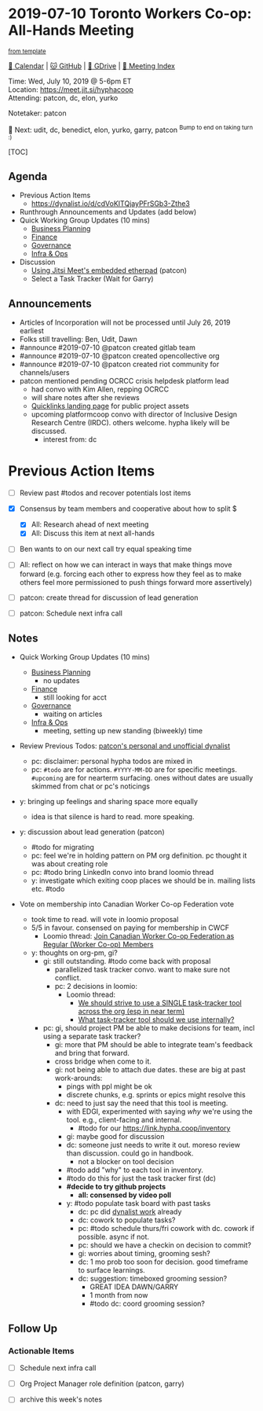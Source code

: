 # 2019-07-10 Toronto Workers Co-op: All-Hands Meeting

<sup>[from template][template]</sup>

[:date: Calendar][calendar] | [:cat: GitHub][gh] | [:open_file_folder: GDrive][gdrive] | [:notebook: Meeting Index][meetings]

Time: Wed, July 10, 2019 @ 5-6pm ET  
Location: https://meet.jit.si/hyphacoop  
Attending: patcon, dc, elon, yurko

Notetaker: patcon

:raising_hand: Next: udit, dc, benedict, elon, yurko, garry, patcon 
<sup>Bump to end on taking turn :)</sup>

[TOC]

## Agenda

- Previous Action Items
    - https://dynalist.io/d/cdVoKITQjayPFrSGb3-Zthe3
- Runthrough Announcements and Updates (add below)
- Quick Working Group Updates (10 mins)
    - [Business Planning][biz-wg]
    - [Finance][fin-wg]
    - [Governance][gov-wg]
    - [Infra & Ops][ops-wg]
- Discussion
    - [Using Jitsi Meet's embedded etherpad](https://loomio.hypha.coop/d/WaMqv3tr/tool-talk-video-conferencing/11) (patcon)
    - Select a Task Tracker (Wait for Garry)

## Announcements

- Articles of Incorporation will not be processed until July 26, 2019 earliest
- Folks still travelling: Ben, Udit, Dawn
- #announce #2019-07-10 @patcon created gitlab team
- #announce #2019-07-10 @patcon created opencollective org
- #announce #2019-07-10 @patcon created riot community for channels/users
- patcon mentioned pending OCRCC crisis helpdesk platform lead
    - had convo with Kim Allen, repping OCRCC
    - will share notes after she reviews
    - [Quicklinks landing page](https://docs.google.com/document/d/1FTZhpbLtP92p-40vAjFi0n1kXeNrVFINMfDQbt5PVAw/edit) for public project assets
    - upcoming platformcoop convo with director of Inclusive Design Research Centre (IRDC). others welcome. hypha likely will be discussed.
        - interest from: dc

# Previous Action Items

- [ ] Review past #todos and recover potentials lost items
- [x] Consensus by team members and cooperative about how to split $
    - [x] All: Research ahead of next meeting
    - [x] All: Discuss this item at next all-hands
- [ ] Ben wants to on our next call try equal speaking time
- [ ] All: reflect on how we can interact in ways that make things move forward (e.g. forcing each other to express how they feel as to make others feel more permissioned to push things forward more assertively)
- [ ] patcon: create thread for discussion of lead generation
- [ ] patcon: Schedule next infra call


## Notes

- Quick Working Group Updates (10 mins)
    - [Business Planning][biz-wg]
        - no updates
    - [Finance][fin-wg]
        - still looking for acct
    - [Governance][gov-wg]
        - waiting on articles
    - [Infra & Ops][ops-wg]
        - meeting, setting up new standing (biweekly) time

- Review Previous Todos: [patcon's personal and unofficial dynalist](https://dynalist.io/d/cdVoKITQjayPFrSGb3-Zthe3)
    - pc: disclaimer: personal hypha todos are mixed in
    - pc: `#todo` are for actions. `#YYYY-MM-DD` are for specific meetings. `#upcoming` are for nearterm surfacing. ones without dates are usually skimmed from chat or pc's noticings
- y: bringing up feelings and sharing space more equally
    - idea is that silence is hard to read. more speaking.
- y: discussion about lead generation (patcon)
    - #todo for migrating 
    - pc: feel we're in holding pattern on PM org definition. pc thought it was about creating role
    - pc: #todo bring LinkedIn convo into brand loomio thread
    - y: investigate which exiting coop places we should be in. mailing lists etc. #todo
- Vote on membership into Canadian Worker Co-op Federation vote
    - took time to read. will vote in loomio proposal
    - 5/5 in favour. consensed on paying for membership in CWCF
        - Loomio thread: [Join Canadian Worker Co-op Federation as Regular (Worker Co-op) Members](https://loomio.hypha.coop/p/zyfwtORd/join-canadian-worker-co-op-federation-as-regular-worker-co-op-members)
    - y: thoughts on org-pm, gi?
        - gi: still outstanding. #todo come back with proposal
            - parallelized task tracker convo. want to make sure not conflict.
            - pc: 2 decisions in loomio:
                - Loomio thread:
                    - [We should strive to use a SINGLE task-tracker tool across the org (esp in near term)](https://loomio.hypha.coop/p/Rl4TnAtO/we-should-strive-to-use-a-single-task-tracker-tool-across-the-org-esp-in-near-term-)
                    - [What task-tracker tool should we use internally?](https://loomio.hypha.coop/p/kKMgUyRO/what-task-tracker-tool-should-we-use-internally-)
        - pc: gi, should project PM be able to make decisions for team, incl using a separate task tracker?
            - gi: more that PM should be able to integrate team's feedback and bring that forward.
            - cross bridge when come to it.
            - gi: not being able to attach due dates. these are big at past work-arounds:
                - pings with ppl might be ok
                - discrete chunks, e.g. sprints or epics might resolve this
            - dc: need to just say the need that this tool is meeting.
                - with EDGI, experimented with saying _why_ we're using the tool. e.g., client-facing and internal.
                    - #todo for our https://link.hypha.coop/inventory
                - gi: maybe good for discussion
                - dc: someone just needs to write it out. moreso review than discussion. could go in handbook.
                    - not a blocker on tool decision
                - #todo add "why" to each tool in inventory.
                - #todo do this for just the task tracker first (dc)
                - **#decide to try github projects**
                    - **all: consensed by video poll**
                - y: #todo populate task board with past tasks
                    - dc: pc did [dynalist work](https://dynalist.io/d/cdVoKITQjayPFrSGb3-Zthe3#q=%23todo) already
                    - dc: cowork to populate tasks?
                    - pc: #todo schedule thurs/fri cowork with dc. cowork if possible. async if not.
                    - pc: should we have a checkin on decision to commit?
                    - gi: worries about timing, grooming sesh?
                    - dc: 1 mo prob too soon for decision. good timeframe to surface learnings.
                    - dc: suggestion: timeboxed grooming session?
                        - GREAT IDEA DAWN/GARRY
                        - 1 month from now
                        - #todo dc: coord grooming session?


## Follow Up

### Actionable Items

- [ ] Schedule next infra call
- [ ] Org Project Manager role definition (patcon, garry) 
- [ ] archive this week's notes


<!-- Links -->
[template]: https://link.hypha.coop/template
[meetings]: https://link.hypha.coop/meetings
[calendar]: https://link.hypha.coop/calendar
[gh]: https://github.com/hyphacoop/organizing
[gdrive]: https://link.hypha.coop/gdrive
[biz-wg]: https://link.hypha.coop/biz-wg
[fin-wg]: https://link.hypha.coop/fin-wg
[gov-wg]: https://link.hypha.coop/gov-wg
[ops-wg]: https://link.hypha.coop/ops-wg
